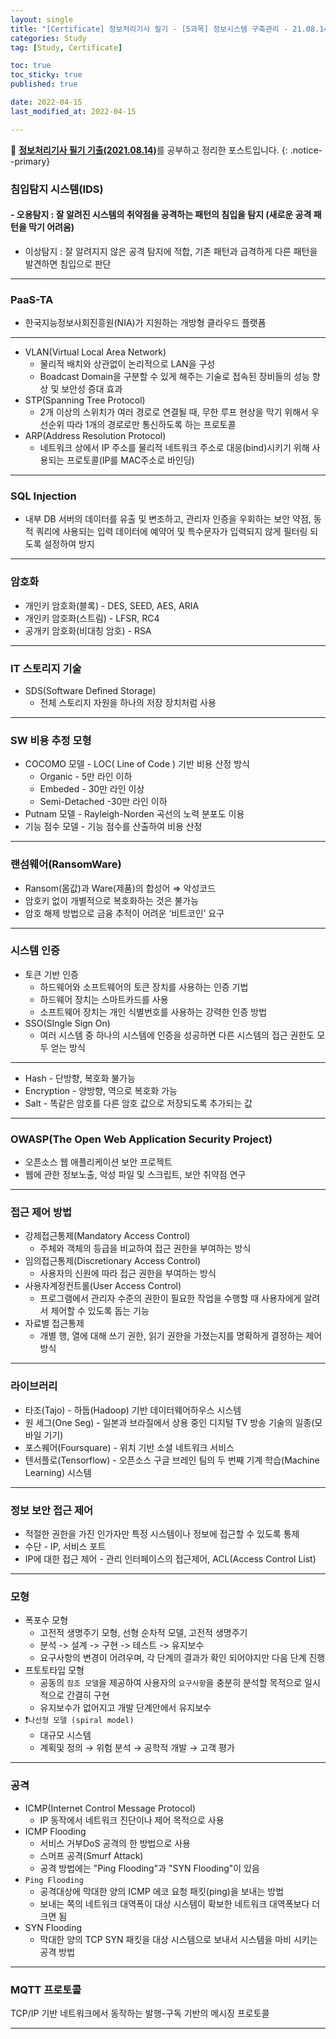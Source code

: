 ```yaml
---
layout: single
title: "[Certificate] 정보처리기사 필기 - [5과목] 정보시스템 구축관리 - 21.08.14"
categories: Study
tag: [Study, Certificate]

toc: true
toc_sticky: true
published: true

date: 2022-04-15
last_modified_at: 2022-04-15

---
```



📄 [**정보처리기사 필기 기출(2021.08.14)**](https://comcbt.com/xe/iz)를 공부하고 정리한 포스트입니다.
{: .notice--primary}


### 침입탐지 시스템(IDS)

#### - 오용탐지 : 잘 알려진 시스템의 취약점을 공격하는 패턴의 침입을 탐지 (새로운 공격 패턴을 막기 어려움)
- 이상탐지 : 잘 알려지지 않은 공격 탐지에 적합, 기존 패턴과 급격하게 다른 패턴을 발견하면 침입으로 판단

---

### PaaS-TA

- 한국지능정보사회진흥원(NIA)가 지원하는 개방형 클라우드 플랫폼

---

- VLAN(Virtual Local Area Network)
    - 물리적 배치와 상관없이 논리적으로 LAN을 구성
    - Boadcast Domain을 구분할 수 있게 해주는 기술로 접속된 장비들의 성능 향상 및 보안성 증대 효과
- STP(Spanning Tree Protocol)
    - 2개 이상의 스위치가 여러 경로로 연결될 때, 무한 루프 현상을 막기 위해서 우선순위 따라 1개의 경로로만 통신하도록 하는 프로토콜
- ARP(Address Resolution Protocol)
    - 네트워크 상에서 IP 주소를 물리적 네트워크 주소로 대응(bind)시키기 위해 사용되는 프로토콜(IP를 MAC주소로 바인딩)

---

### SQL Injection

- 내부 DB 서버의 데이터를 유출 및 변조하고, 관리자 인증을 우회하는 보안 약점, 동적 쿼리에 사용되는 입력 데이터에 예약어 및 특수문자가 입력되지 않게 필터링 되도록 설정하여 방지

---

### 암호화

- 개인키 암호화(블록) - DES, SEED, AES, ARIA
- 개인키 암호화(스트림) - LFSR, RC4
- 공개키 암호화(비대칭 암호) - RSA

---

### IT 스토리지 기술

- SDS(Software Defined Storage)
    - 전체 스토리지 자원을 하나의 저장 장치처럼 사용

---

### SW 비용 추정 모형

- COCOMO 모델 - LOC( Line of Code ) 기반 비용 산정 방식
    - Organic - 5만 라인 이하
    - Embeded - 30만 라인 이상
    - Semi-Detached -30만 라인 이하
- Putnam 모델 - Rayleigh-Norden 곡선의 노력 분포도 이용
- 기능 점수 모델 - 기능 점수를 산출하여 비용 산정

---

### 랜섬웨어(RansomWare)

- Ransom(몸값)과 Ware(제품)의 합성어 ⇒ 악성코드
- 암호키 없이 개별적으로 복호화하는 것은 불가능
- 암호 해제 방법으로 금융 추적이 어려운 ‘비트코인’ 요구

---

### 시스템 인증

- 토큰 기반 인증
    - 하드웨어와 소프트웨어의 토큰 장치를 사용하는 인증 기법
    - 하드웨어 장치는 스마트카드를 사용
    - 소프트웨어 장치는 개인 식별번호를 사용하는 강력한 인증 방법
- SSO(SIngle Sign On)
    - 여러 시스템 중 하나의 시스템에 인증을 성공하면 다른 시스템의 접근 권한도 모두 얻는 방식

---

- Hash - 단방향, 복호화 불가능
- Encryption - 양방향, 역으로 복호화 가능
- Salt - 똑같은 암호를 다른 암호 값으로 저장되도록 추가되는 값

---

### OWASP(The Open Web Application Security Project)

- 오픈소스 웹 애플리케이션 보안 프로젝트
- 웹에 관한 정보노출, 악성 파일 및 스크립트, 보안 취약점 연구

---

### 접근 제어 방법

- 강제접근통제(Mandatory Access Control)
    - 주체와 객체의 등급을 비교하여 접근 권한을 부여하는 방식
- 임의접근통제(Discretionary Access Control)
    - 사용자의 신원에 따라 접근 권한을 부여하는 방식
- 사용자계정컨트롤(User Access Control)
    - 프로그램에서 관리자 수준의 권한이 필요한 작업을 수행할 때 사용자에게 알려서 제어할 수 있도록 돕는 기능
- 자료별 접근통제
    - 개별 행, 열에 대해 쓰기 권한, 읽기 권한을 가졌는지를 명확하게 결정하는 제어 방식

---

### 라이브러리

- 타조(Tajo) - 하둡(Hadoop) 기반 데이터웨어하우스 시스템
- 원 세그(One Seg) - 일본과 브라질에서 상용 중인 디지털 TV 방송 기술의 일종(모바일 기기)
- 포스퀘어(Foursquare) - 위치 기반 소셜 네트워크 서비스
- 텐서플로(Tensorflow) - 오픈소스 구글 브레인 팀의 두 번째 기계 학습(Machine Learning) 시스템

---

### 정보 보안 접근 제어

- 적절한 권한을 가진 인가자만 특정 시스템이나 정보에 접근할 수 있도록 통제
- 수단 - IP, 서비스 포트
- IP에 대한 접근 제어 - 관리 인터페이스의 접근제어, ACL(Access Control List)

---

### 모형

- 폭포수 모형
    - 고전적 생명주기 모형, 선형 순차적 모델, 고전적 생명주기
    - 분석 -> 설계 -> 구현 -> 테스트 -> 유지보수
    - 요구사항의 변경이 어려우며, 각 단계의 결과가 확인 되어야지만 다음 단계 진행
- 프토토타입 모형
    - 공동의 `참조 모델`을 제공하여 사용자의 `요구사항`을 충분히 분석할 목적으로 일시적으로 간결히 구현
    - 유지보수가 없어지고 개발 단계안에서 유지보수
- ❗️`나선형 모델 (spiral model)`
    - 대규모 시스템
    - 계획및 정의 → 위험 분석 → 공학적 개발 → 고객 평가

---

### 공격

- ICMP(Internet Control Message Protocol)
    - IP 동작에서 네트워크 진단이나 제어 목적으로 사용
- ICMP Flooding
    - 서비스 거부DoS 공격의 한 방법으로 사용
    - 스머프 공격(Smurf Attack)
    - 공격 방법에는 "Ping Flooding"과 "SYN Flooding"이 있음
- `Ping Flooding`
    - 공격대상에 막대한 양의 ICMP 에코 요청 패킷(ping)을 보내는 방법
    - 보내는 쪽의 네트워크 대역폭이 대상 시스템이 확보한 네트워크 대역폭보다 더 크면 됨
- SYN Flooding
    - 막대한 양의 TCP SYN 패킷을 대상 시스템으로 보내서 시스템을 마비 시키는 공격 방법

---

### MQTT 프로토콜

TCP/IP 기반 네트워크에서 동작하는 발행-구독 기반의 메시징 프로토콜

---
